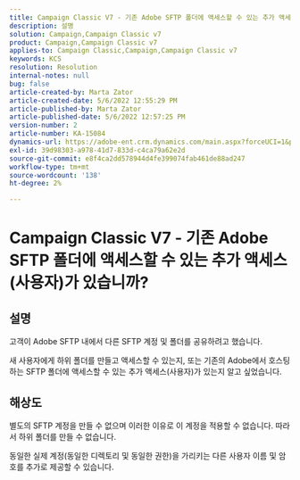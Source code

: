 ```yaml
---
title: Campaign Classic V7 - 기존 Adobe SFTP 폴더에 액세스할 수 있는 추가 액세스(사용자)가 있습니까?
description: 설명
solution: Campaign,Campaign Classic v7
product: Campaign,Campaign Classic v7
applies-to: Campaign Classic,Campaign,Campaign Classic v7
keywords: KCS
resolution: Resolution
internal-notes: null
bug: false
article-created-by: Marta Zator
article-created-date: 5/6/2022 12:55:29 PM
article-published-by: Marta Zator
article-published-date: 5/6/2022 12:57:25 PM
version-number: 2
article-number: KA-15084
dynamics-url: https://adobe-ent.crm.dynamics.com/main.aspx?forceUCI=1&pagetype=entityrecord&etn=knowledgearticle&id=7c7db8ca-3bcd-ec11-a7b5-6045bd00dbbc
exl-id: 39d98303-a978-41d7-833d-c4ca79a62e2d
source-git-commit: e8f4ca2dd578944d4fe399074fab461de88ad247
workflow-type: tm+mt
source-wordcount: '138'
ht-degree: 2%

---
```


# Campaign Classic V7 - 기존 Adobe SFTP 폴더에 액세스할 수 있는 추가 액세스(사용자)가 있습니까?

## 설명


고객이 Adobe SFTP 내에서 다른 SFTP 계정 및 폴더를 공유하려고 했습니다.

새 사용자에게 하위 폴더를 만들고 액세스할 수 있는지, 또는 기존의 Adobe에서 호스팅하는 SFTP 폴더에 액세스할 수 있는 추가 액세스(사용자)가 있는지 알고 싶었습니다.


## 해상도


별도의 SFTP 계정을 만들 수 없으며 이러한 이유로 이 계정을 적용할 수 없습니다. 따라서 하위 폴더를 만들 수 없습니다.

동일한 실제 계정(동일한 디렉토리 및 동일한 권한)을 가리키는 다른 사용자 이름 및 암호를 추가로 제공할 수 있습니다.
